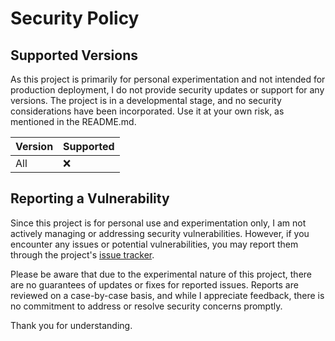# Security Policy

## Supported Versions

As this project is primarily for personal experimentation and not intended for production deployment, I do not provide security updates or support for any versions. The project is in a developmental stage, and no security considerations have been incorporated. Use it at your own risk, as mentioned in the README.md.

| Version | Supported          |
| ------- | ------------------ |
| All     | :x:                |

## Reporting a Vulnerability

Since this project is for personal use and experimentation only, I am not actively managing or addressing security vulnerabilities. However, if you encounter any issues or potential vulnerabilities, you may report them through the project's [issue tracker](https://github.com/AbdArdati/PDFQueryAI/issues). 

Please be aware that due to the experimental nature of this project, there are no guarantees of updates or fixes for reported issues. Reports are reviewed on a case-by-case basis, and while I appreciate feedback, there is no commitment to address or resolve security concerns promptly.

Thank you for understanding.
